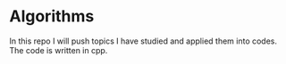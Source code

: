 # Algorithms
In this repo I will push topics I have studied and applied them into codes. <br>
The code is written in cpp. 
